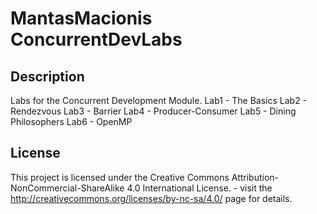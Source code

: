 # MantasMacionis ConcurrentDevLabs

## Description

Labs for the Concurrent Development Module.
Lab1 - The Basics 
Lab2 - Rendezvous
Lab3 - Barrier
Lab4 - Producer-Consumer
Lab5 - Dining Philosophers
Lab6 - OpenMP

## License

This project is licensed under the Creative Commons Attribution-NonCommercial-ShareAlike 4.0 International License. - visit the http://creativecommons.org/licenses/by-nc-sa/4.0/ page for details.
